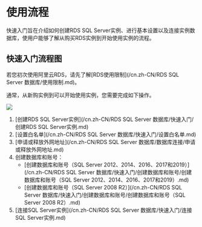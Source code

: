 # 使用流程

快速入门旨在介绍如何创建RDS SQL Server实例、进行基本设置以及连接实例数据库，使用户能够了解从购买RDS实例到开始使用实例的流程。

## 快速入门流程图

若您初次使用阿里云RDS，请先了解[RDS使用限制](/cn.zh-CN/RDS SQL Server 数据库/使用限制.md)。

通常，从新购实例到可以开始使用实例，您需要完成如下操作。

![](https://static-aliyun-doc.oss-cn-hangzhou.aliyuncs.com/assets/img/zh-CN/3892729951/p2746.png)

1.  [创建RDS SQL Server实例](/cn.zh-CN/RDS SQL Server 数据库/快速入门/创建RDS SQL Server实例.md)
2.  [设置白名单](/cn.zh-CN/RDS SQL Server 数据库/快速入门/设置白名单.md)
3.  [申请或释放外网地址](/cn.zh-CN/RDS SQL Server 数据库/数据库连接/申请或释放外网地址.md)
4.  创建数据库和账号：
    -   [创建数据库和账号（SQL Server 2012、2014、2016、2017和2019）](/cn.zh-CN/RDS SQL Server 数据库/快速入门/创建数据库和账号/创建数据库和账号（SQL Server 2012、2014、2016、2017和2019）.md)
    -   [创建数据库和账号（SQL Server 2008 R2）](/cn.zh-CN/RDS SQL Server 数据库/快速入门/创建数据库和账号/创建数据库和账号（SQL Server 2008 R2）.md)
5.  [连接SQL Server实例](/cn.zh-CN/RDS SQL Server 数据库/快速入门/连接SQL Server实例.md)


